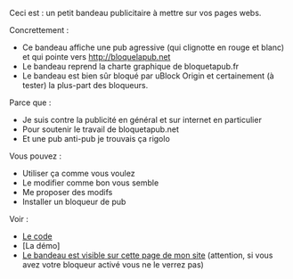 Ceci est : un petit bandeau publicitaire à mettre sur vos pages webs.

Concrettement :

* Ce bandeau affiche une pub agressive (qui clignotte en rouge et blanc) et qui pointe vers http://bloquelapub.net
* Le bandeau reprend la charte graphique de bloquetapub.fr
* Le bandeau est bien sûr bloqué par uBlock Origin et certainement (à tester) la plus-part des bloqueurs.

Parce que :

* Je suis contre la publicité en général et sur internet en particulier
* Pour soutenir le travail de bloquetapub.net
* Et une pub anti-pub je trouvais ça rigolo

Vous pouvez :

* Utiliser ça comme vous voulez
* Le modifier comme bon vous semble
* Me proposer des modifs
* Installer un bloqueur de pub

Voir :

* [Le code](bandeau.html)
* [La démo]
* [Le bandeau est visible sur cette page de mon site](http://leonlenclos.net/liens.html) (attention, si vous avez votre bloqueur activé vous ne le verrez pas)
